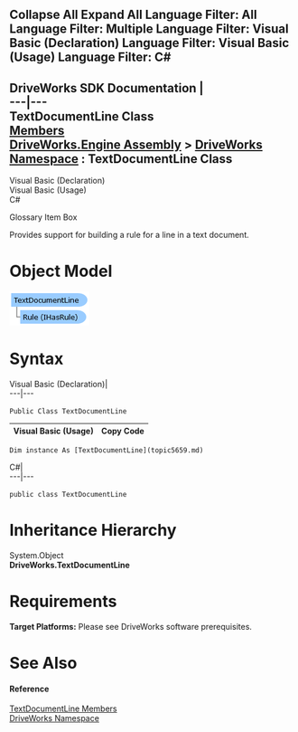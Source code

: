        

 Collapse All Expand All  Language Filter: All  Language Filter: Multiple  Language Filter: Visual Basic (Declaration) Language Filter: Visual Basic (Usage) Language Filter: C#  
---  
DriveWorks SDK Documentation  |   
---|---  
TextDocumentLine Class   
[Members](topic5660.md)   
[DriveWorks.Engine Assembly](topic2156.md) > [DriveWorks Namespace](topic2159.md) : TextDocumentLine Class  
---  
  
Visual Basic (Declaration)    
Visual Basic (Usage)    
C# 

Glossary Item Box

Provides support for building a rule for a line in a text document. 

# Object Model

![](dotnetdiagramimages/image287.png)

# Syntax

Visual Basic (Declaration)|   
---|---  
      
    
    Public Class TextDocumentLine   
  
Visual Basic (Usage)| Copy Code  
---|---  
      
    
    Dim instance As [TextDocumentLine](topic5659.md)  
  
C#|   
---|---  
      
    
    public class TextDocumentLine   
  
# Inheritance Hierarchy

System.Object  
**DriveWorks.TextDocumentLine**  


# Requirements

**Target Platforms:** Please see DriveWorks software prerequisites.

# See Also

#### Reference

[TextDocumentLine Members](topic5660.md)   
[DriveWorks Namespace](topic2159.md)


